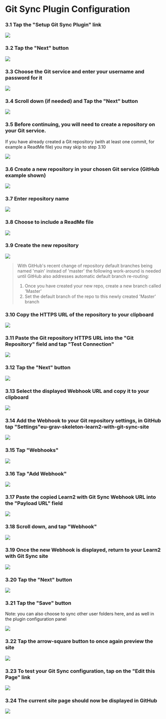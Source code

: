 # Git Sync Plugin Configuration

### 3.1 Tap the "Setup Git Sync Plugin" link

![](../../images/grav-learn2-with-git-sync-2---install-and-configure-on-reclaim-hosting/tap-the--setup-git-sync-plugin--link.png)

### 3.2 Tap the "Next" button

![](../../images/grav-learn2-with-git-sync-2---install-and-configure-on-reclaim-hosting/tap-the--next--button.png)

### 3.3 Choose the Git service and enter your username and password for it

![](../../images/grav-learn2-with-git-sync-2---install-and-configure-on-reclaim-hosting/choose-the-git-service-and-enter-your-username-and-password-for-it.png)

### 3.4 Scroll down (if needed) and Tap the "Next" button

![](../../images/grav-learn2-with-git-sync-2---install-and-configure-on-reclaim-hosting/scroll-down--if-needed--and-tap-the--next--button.png)

### 3.5 Before continuing, you will need to create a repository on your Git service.

If you have already created a Git repository (with at least one commit, for example a ReadMe file) you may skip to step 3.10


![](../../images/grav-learn2-with-git-sync-2---install-and-configure-on-reclaim-hosting/before-continuing--you-will-need-to-create-a-repository-on-your-git-service.png)

### 3.6 Create a new repository in your chosen Git service (GitHub example shown)

![](../../images/grav-learn2-with-git-sync-2---install-and-configure-on-reclaim-hosting/create-a-new-repository-in-your-chosen-git-service--github-example-shown-.png)

### 3.7 Enter repository name

![](../../images/grav-learn2-with-git-sync-2---install-and-configure-on-reclaim-hosting/enter-repository-name.png)

### 3.8 Choose to include a ReadMe file

![](../../images/grav-learn2-with-git-sync-2---install-and-configure-on-reclaim-hosting/choose-to-include-a-readme-file.png)

### 3.9 Create the new repository

![](../../images/grav-learn2-with-git-sync-2---install-and-configure-on-reclaim-hosting/create-the-new-repository.png)

> With GitHub's recent change of repository default branches being named 'main' instead of 'master' the following work-around is needed until GitHub also addresses automatic default branch re-routing:
> 1. Once you have created your new repo, create a new branch called 'Master'
> 2. Set the default branch of the repo to this newly created 'Master' branch

### 3.10 Copy the HTTPS URL of the repository to your clipboard

![](../../images/grav-learn2-with-git-sync-2---install-and-configure-on-reclaim-hosting/copy-the-https-url-of-the-repository-to-your-clipboard.png)

### 3.11 Paste the Git repository HTTPS URL into the "Git Repository" field and tap "Test Connection"

![](../../images/grav-learn2-with-git-sync-2---install-and-configure-on-reclaim-hosting/paste-the-git-repository-https-url-into-the--git-repository--field-and-tap--test-connection-.png)

### 3.12 Tap the "Next" button

![](../../images/grav-learn2-with-git-sync-2---install-and-configure-on-reclaim-hosting/tap-the--next--button-1.png)

### 3.13 Select the displayed Webhook URL and copy it to your clipboard

![](../../images/grav-learn2-with-git-sync-2---install-and-configure-on-reclaim-hosting/select-the-displayed-webhook-url-and-copy-it-to-your-clipboard.png)

### 3.14 Add the Webhook to your Git repository settings, in GitHub tap "Settings"eu-grav-skeleton-learn2-with-git-sync-site

![](../../images/grav-learn2-with-git-sync-2---install-and-configure-on-reclaim-hosting/add-the-webhook-to-your-git-repository-settings--in-github-tap--settings-eu-grav-skeleton-learn2-wit.png)

### 3.15 Tap "Webhooks"

![](../../images/grav-learn2-with-git-sync-2---install-and-configure-on-reclaim-hosting/tap--webhooks-.png)

### 3.16 Tap "Add Webhook"

![](../../images/grav-learn2-with-git-sync-2---install-and-configure-on-reclaim-hosting/tap--add-webhook-.png)

### 3.17 Paste the copied Learn2 with Git Sync Webhook URL into the "Payload URL" field

![](../../images/grav-learn2-with-git-sync-2---install-and-configure-on-reclaim-hosting/paste-the-copied-learn2-with-git-sync-webhook-url-into-the--payload-url--field.png)

### 3.18 Scroll down, and tap "Webhook"

![](../../images/grav-learn2-with-git-sync-2---install-and-configure-on-reclaim-hosting/scroll-down--and-tap--webhook-.png)

### 3.19 Once the new Webhook is displayed, return to your Learn2 with Git Sync site

![](../../images/grav-learn2-with-git-sync-2---install-and-configure-on-reclaim-hosting/once-the-new-webhook-is-displayed--return-to-your-learn2-with-git-sync-site.png)

### 3.20 Tap the "Next" button

![](../../images/grav-learn2-with-git-sync-2---install-and-configure-on-reclaim-hosting/tap-the--next--button-2.png)

### 3.21 Tap the "Save" button

Note: you can also choose to sync other user folders here, and as well in the plugin configuration panel


![](../../images/grav-learn2-with-git-sync-2---install-and-configure-on-reclaim-hosting/tap-the--save--button.png)

### 3.22 Tap the arrow-square button to once again preview the site

![](../../images/grav-learn2-with-git-sync-2---install-and-configure-on-reclaim-hosting/tap-the-arrow-square-button-to-once-again-preview-the-site.png)

### 3.23 To test your Git Sync configuration, tap on the "Edit this Page" link

![](../../images/grav-learn2-with-git-sync-2---install-and-configure-on-reclaim-hosting/to-test-your-git-sync-configuration--tap-on-the--edit-this-page--link.png)

### 3.24 The current site page should now be displayed in GitHub

![](../../images/grav-learn2-with-git-sync-2---install-and-configure-on-reclaim-hosting/the-current-site-page-should-now-be-displayed-in-github.png)
